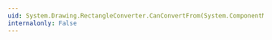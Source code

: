 ```yaml
---
uid: System.Drawing.RectangleConverter.CanConvertFrom(System.ComponentModel.ITypeDescriptorContext,System.Type)
internalonly: False
---
```

